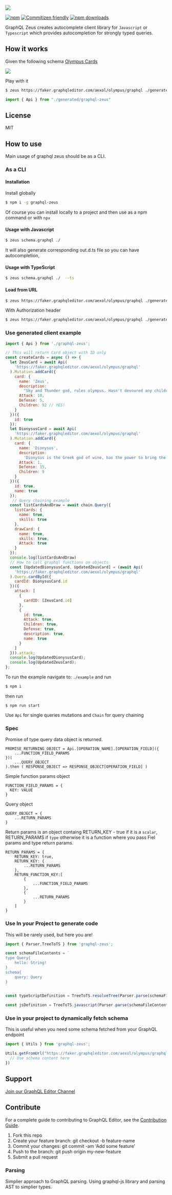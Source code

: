 
![](images/zeus.gif)


[![npm](https://img.shields.io/npm/v/graphql-zeus.svg?style=flat-square)](https://www.npmjs.com/package/graphql-zeus) [![Commitizen friendly](https://img.shields.io/badge/commitizen-friendly-brightgreen.svg?style=flat-square)](http://commitizen.github.io/cz-cli/) [![npm downloads](https://img.shields.io/npm/dm/graphql-zeus.svg?style=flat-square)](https://www.npmjs.com/package/graphql-zeus)

GraphQL Zeus creates autocomplete client library for `Javascript` or `Typescript` which provides autocompletion for strongly typed queries.

## How it works

Given the following schema [Olympus Cards](https://app.graphqleditor.com/aexol/olympus)

![](images/autocomplete-greek.gif)

Play with it

```sh
$ zeus https://faker.graphqleditor.com/aexol/olympus/graphql ./generated
```

```js
import { Api } from "./generated/graphql-zeus"
```

## License

MIT

## How to use 

Main usage of graphql zeus should be as a CLI.

### As a CLI

#### Installation

Install globally

```sh
$ npm i -g graphql-zeus
```

Of course you can install locally to a project and then use as a npm command or with `npx`

#### Usage with Javascript

```sh
$ zeus schema.graphql ./
```
It will also generate corresponding out.d.ts file so you can have autocompletion,

#### Usage with TypeScript
```sh
$ zeus schema.graphql ./  --ts 
```

#### Load from URL

```sh
$ zeus https://faker.graphqleditor.com/aexol/olympus/graphql ./generated
```

With Authorization header

```sh
$ zeus https://faker.graphqleditor.com/aexol/olympus/graphql ./generated --header=Authorization:dsadasdASsad
```

### Use generated client example

```js
import { Api } from './graphql-zeus';

// This will return Card object with ID only
const createCards = async () => {
  let ZeusCard = await Api(
    'https://faker.graphqleditor.com/aexol/olympus/graphql'
  ).Mutation.addCard({
    card: {
      name: 'Zeus',
      description:
        "Sky and Thunder god, rules olympus. Hasn't devoured any children. Zeus' father, Cronus ate all of his children except for Zeus.",
      Attack: 10,
      Defense: 5,
      Children: 92 // YES!
    }
  })({
    id: true
  });
  let DionysusCard = await Api(
    'https://faker.graphqleditor.com/aexol/olympus/graphql'
  ).Mutation.addCard({
    card: {
      name: 'Dionysus',
      description:
        'Dionysus is the Greek god of wine, has the power to bring the dead back to life.',
      Attack: 1,
      Defense: 15,
      Children: 9
    }
  })({
    id: true,
    name: true
  });
   // Query chaining example
  const listCardsAndDraw = await chain.Query({
    listCards: {
      name: true,
      skills: true
    },
    drawCard: {
      name: true,
      skills: true,
      Attack: true
    }
  });
  console.log(listCardsAndDraw)
  // How to call graphql functions on objects
  const [UpdatedDionysusCard, UpdatedZeusCard] = (await Api(
    'https://faker.graphqleditor.com/aexol/olympus/graphql'
  ).Query.cardById({
    cardId: DionysusCard.id
  })({
    attack: [
      {
        cardID: [ZeusCard.id]
      },
      {
        id: true,
        Attack: true,
        Children: true,
        Defense: true,
        description: true,
        name: true
      }
    ]
  })).attack;
  console.log(UpdatedDionysusCard);
  console.log(UpdatedZeusCard);
};

```

To run the example navigate to: `./example` and run
```sh
$ npm i
```

then run 

```
$ npm run start
```

Use `Api` for single queries mutations and `Chain` for query chaining

### Spec

Promise of type query data object is returned.

```
PROMISE_RETURNING_OBJECT = Api.[OPERATION_NAME].[OPERATION_FIELD]({
    ...FUNCTION_FIELD_PARAMS
})(
    ...QUERY_OBJECT
).then ( RESPONSE_OBJECT => RESPONSE_OBJECT[OPERATION_FIELD] )
```

Simple function params object

```
FUNCTION_FIELD_PARAMS = {
  KEY: VALUE
}
```

Query object 

```
QUERY_OBJECT = {
    ...RETURN_PARAMS
}
```

Return params is an object containg RETURN_KEY - true if it is a `scalar`, RETURN_PARAMS if `type` otherwise it is a function where you pass Fiel params and type return params.


```
RETURN_PARAMS = {
    RETURN_KEY: true,
    RETURN_KEY: {
        ...RETURN_PARAMS
    },
    RETURN_FUNCTION_KEY:[
        {
            ...FUNCTION_FIELD_PARAMS
        },
        {
            ...RETURN_PARAMS
        }
    ]
}
```


### Use In your Project to generate code 

This will be rarely used, but here you are!

```js
import { Parser,TreeToTS } from 'graphql-zeus';

const schemaFileContents = `
type Query{
    hello: String!
}
schema{
    query: Query
}
`

const typeScriptDefinition = TreeToTS.resolveTree(Parser.parse(schemaFileContents));

const jsDefinition = TreeToTS.javascript(Parser.parse(schemaFileContents));
```

### Use in your project to dynamically fetch schema

This is useful when you need some schema fetched from your GraphQL endpoint

```js
import { Utils } from 'graphql-zeus';

Utils.getFromUrl("https://faker.graphqleditor.com/aexol/olympus/graphql").then(schemaContent => {
  // Use schema content here
})

```

## Support 

[Join our GraphQL Editor Channel](https://join.slack.com/t/graphqleditor/shared_invite/enQtNDkwOTgyOTM5OTc1LWI4YjU3N2U5NGVkNzQ2NzY5MGUxMTJiNjFlZDM1Zjc2OWRmNTI0NDM3OWUxYTk4Yjk3MzZlY2QwOWUzZmM2NDI)

## Contribute

For a complete guide to contributing to GraphQL Editor, see the [Contribution Guide](CONTRIBUTING.md).

1.  Fork this repo
2.  Create your feature branch: git checkout -b feature-name
3.  Commit your changes: git commit -am 'Add some feature'
4.  Push to the branch: git push origin my-new-feature
5.  Submit a pull request

### Parsing

Simplier approach to GraphQL parsing. Using graphql-js library and parsing AST to simplier types.